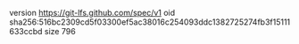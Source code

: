 version https://git-lfs.github.com/spec/v1
oid sha256:516bc2309cd5f03300ef5ac38016c254093ddc1382725274fb3f15111633ccbd
size 796
